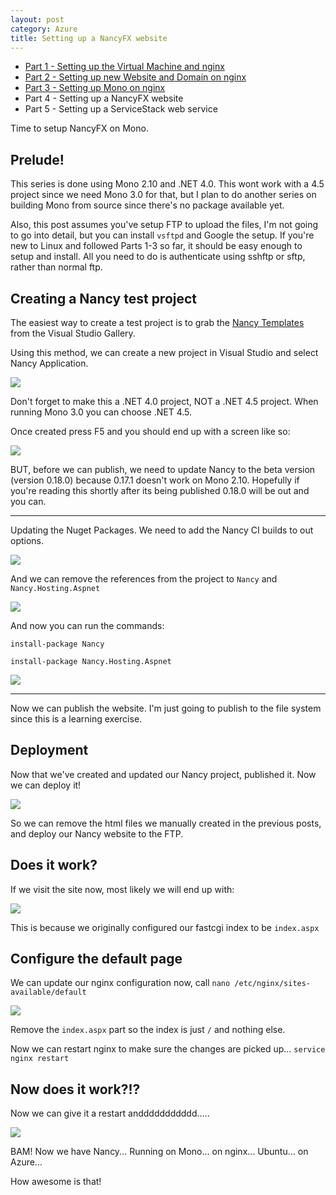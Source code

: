 ```yaml
---
layout: post
category: Azure
title: Setting up a NancyFX website
---
```


* [Part 1 - Setting up the Virtual Machine and nginx](/2013/06/setting-up-ubuntu-and-nginx-on-azure/)
* [Part 2 - Setting up new Website and Domain on nginx](/2013/06/setting-up-a-new-website-and-domain-on-nginx)
* [Part 3 - Setting up Mono on nginx](/2013/06/setting-up-mono-on-nginx/)
* Part 4 - Setting up a NancyFX website
* Part 5 - Setting up a ServiceStack web service

Time to setup NancyFX on Mono.

## Prelude! ##

This series is done using Mono 2.10 and .NET 4.0. This wont work with a 4.5 project since we need Mono 3.0 for that, but I plan to do another series on building Mono from source since there's no package available yet.

Also, this post assumes you've setup FTP to upload the files, I'm not going to go into detail, but you can install `vsftpd` and Google the setup. If you're new to Linux and followed Parts 1-3 so far, it should be easy enough to setup and install. All you need to do is authenticate using sshftp or sftp, rather than normal ftp. 

## Creating a Nancy test project ##

The easiest way to create a test project is to grab the [Nancy Templates](http://visualstudiogallery.msdn.microsoft.com/f1e29f61-4dff-4b1e-a14b-6bd0d307611a) from the Visual Studio Gallery. 

Using this method, we can create a new project in Visual Studio and select Nancy Application.

![](/images/setup-mono-on-ubuntu-part-4-1.png)

Don't forget to make this a .NET 4.0 project, NOT a .NET 4.5 project. When running Mono 3.0 you can choose .NET 4.5.

Once created press F5 and you should end up with a screen like so:

![](/images/setup-mono-on-ubuntu-part-4-2.png)

BUT, before we can publish, we need to update Nancy to the beta version (version 0.18.0) because 0.17.1 doesn't work on Mono 2.10. Hopefully if you're reading this shortly after its being published 0.18.0 will be out and you can.

-----

Updating the Nuget Packages. We need to add the Nancy CI builds to out options.

![](/images/setup-mono-on-ubuntu-part-4-4.png)

And we can remove the references from the project to `Nancy` and `Nancy.Hosting.Aspnet`

![](/images/setup-mono-on-ubuntu-part-4-5.png)

And now you can run the commands:

`install-package Nancy`

`install-package Nancy.Hosting.Aspnet`

![](/images/setup-mono-on-ubuntu-part-4-6.png)

-----

Now we can publish the website. I'm just going to publish to the file system since this is a learning exercise. 

## Deployment ##

Now that we've created and updated our Nancy project, published it. Now we can deploy it! 

![](/images/setup-mono-on-ubuntu-part-4-7.png)

So we can remove the html files we manually created in the previous posts, and deploy our Nancy website to the FTP. 

## Does it work? ##

If we visit the site now, most likely we will end up with:

![](/images/setup-mono-on-ubuntu-part-4-8.png)

This is because we originally configured our fastcgi index to be `index.aspx`

## Configure the default page ##

We can update our nginx configuration now, call `nano /etc/nginx/sites-available/default`

![](/images/setup-mono-on-ubuntu-part-4-9.png)

Remove the `index.aspx` part so the index is just `/` and nothing else.

Now we can restart nginx to make sure the changes are picked up... `service nginx restart`

## Now does it work?!? ##

Now we can give it a restart anddddddddddd.....

![](/images/setup-mono-on-ubuntu-part-4-10.png)

BAM! Now we have Nancy... Running on Mono... on nginx... Ubuntu... on Azure...

How awesome is that! 
 
